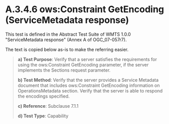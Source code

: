 # A.3.4.6 ows:Constraint GetEncoding (ServiceMetadata response)

This test is defined in the Abstract Test Suite of WMTS 1.0.0 "ServiceMetadata response" (Annex A of OGC_07-057r7).

The text is copied below as-is to make the referring easier.

> **a) Test Purpose**: Verify that a server satisfies the requirements for using the ows:Constraint GetEncoding parameter, if the server implements the Sections request parameter.
>
> **b) Test Method**: Verify that the server provides a Service Metadata document that includes ows:Constraint GetEncoding information on OperationsMetadata section. Verify that the server is able to respond the encodings specified.
>
> **c) Reference**: Subclause 7.1.1
>
> **d) Test Type**: Capability
